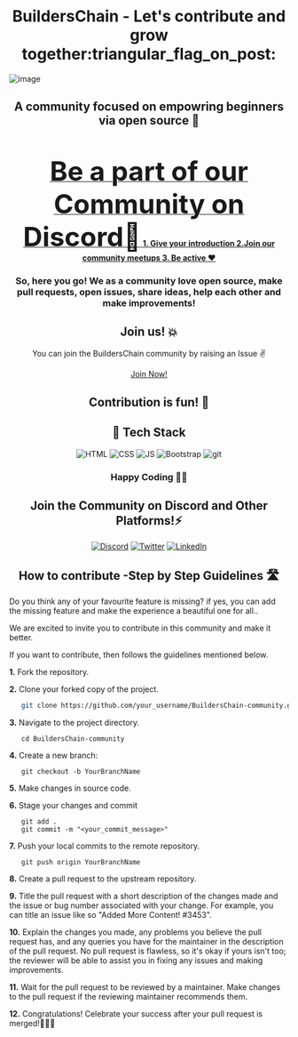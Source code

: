 <h1 align="center"> BuildersChain - Let's contribute and grow together:triangular_flag_on_post:  </h1>

![image](https://user-images.githubusercontent.com/91731654/217775506-04f83499-0c16-4a0a-b77a-b9c3a6c2571c.jpeg)

<h2 align="center">A community focused on empowring beginners via open source 🎉</h2>
<br>
<p align="center">
<b><a href="https://discord.gg/s5vVzsY6" target="_blank">
<font size="67"> Be a part of our Community on Discord🚀</font>
1. Give your introduction
2.Join our community meetups
3. Be active ❤️
</a>
</b>
</p>

<h3 align="center">So, here you go! We as a community love open source, make pull requests, open issues, share ideas, help each other and make improvements!</h3>

<div align = "center">
<span><h2 align="center">Join us! 💥</h2>
<p>You can join the BuildersChain community by raising an Issue ✌</p>
<a href="https://github.com/BuildersChain/Support/issues/new?assignees=&labels=invite+me+to+the+organisation&template=invitation.yml&title=Please+invite+me+to+the+GitHub+Community+Organization">Join Now!</a></span>
 </div>


<h2 align="center"> Contribution is fun! 🧡</h2>

<h2 align="center"> 🤖 Tech Stack </h2>
<div align="center">
<img alt="HTML" src="https://img.shields.io/badge/html5%20-%23E34F26.svg?&style=for-the-badge&logo=html5&logoColor=white"/> 
<img alt="CSS" src="https://img.shields.io/badge/css3%20-%231572B6.svg?&style=for-the-badge&logo=css3&logoColor=white"/>
<img alt="JS" src="https://img.shields.io/badge/javascript%20-%23323330.svg?&style=for-the-badge&logo=javascript&logoColor=%23F7DF1E"/>
<img alt="Bootstrap" src="https://img.shields.io/badge/bootstrap-%23563D7C.svg?style=for-the-badge&logo=bootstrap&logoColor=white"/>
  <img alt="git" src="https://img.shields.io/badge/git-%23563D7C.svg?style=for-the-badge&logo=git&logoColor=orange%22" />
	</div>
  
  <h3 align="center"> Happy Coding 👨‍💻 </h3>

<div align = "center">
<span> <h2>Join the Community on Discord and Other Platforms!⚡</h2>
<a  href="https://discord.gg/s5vVzsY6"><img alt=" Discord" src="https://img.shields.io/badge/Discord-7289DA?style=for-the-badge&logo=discord&logoColor=white"></a>
<a  href="https://twitter.com/builderschain"><img alt="Twitter" src="https://img.shields.io/badge/Twitter-2CA5E0?style=for-the-badge&logo=twitter&logoColor=white"></a>
<a  href="" target="_blank"><img alt="LinkedIn" src="https://img.shields.io/badge/linkedin%20-%230077B5.svg?&style=for-the-badge&logo=linkedin&logoColor=white" /></a></span>
 </div>

<h2 align="center">How to contribute -Step by Step Guidelines 🛣️ </h2>

Do you think any of your favourite feature is missing? if yes, you can add the missing feature and make the experience a beautiful one for all..

We are excited to invite you to contribute in this community and make it better.

If you want to contribute, then follows the guidelines mentioned below.

**1.**  Fork the repository.

**2.**  Clone your forked copy of the project.

```bash
   git clone https://github.com/your_username/BuildersChain-community.git
```

**3.** Navigate to the project directory.
```
   cd BuildersChain-community
```

**4.** Create a new branch:
```
   git checkout -b YourBranchName
```

**5.** Make changes in source code.

**6.** Stage your changes and commit

```
   git add .
   git commit -m "<your_commit_message>"
```

**7.** Push your local commits to the remote repository.

```
   git push origin YourBranchName
```

**8.** Create a pull request to the upstream repository.

**9.** Title the pull request with a short description of the changes made and the issue or bug number associated with your change. For example, you can title an issue like so "Added More Content! #3453".

**10.** Explain the changes you made, any problems you believe the pull request has, and any queries you have for the maintainer in the description of the pull request. No pull request is flawless, so it's okay if yours isn't too; the reviewer will be able to assist you in fixing any issues and making improvements.

**11.** Wait for the pull request to be reviewed by a maintainer. Make changes to the pull request if the reviewing maintainer recommends them.

**12.** Congratulations! Celebrate your success after your pull request is merged!💜😁🚀


